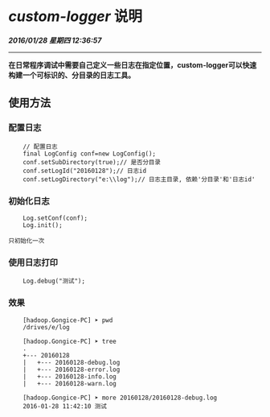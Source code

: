 # *custom-logger* 说明 #
***2016/01/28 星期四 12:36:57***

----------
**在日常程序调试中需要自己定义一些日志在指定位置，custom-logger可以快速构建一个可标识的、分目录的日志工具。**

## 使用方法 ##
### 配置日志 ###
	    // 配置日志
		final LogConfig conf=new LogConfig();
		conf.setSubDirectory(true);// 是否分目录
		conf.setLogId("20160128");// 日志id
		conf.setLogDirectory("e:\\log");// 日志主目录, 依赖'分目录'和'日志id'
### 初始化日志 ###
	    Log.setConf(conf);
	    Log.init();
`只初始化一次`
### 使用日志打印 ###
	    Log.debug("测试");
### 效果 ###
	    [hadoop.Gongice-PC] ➤ pwd
	    /drives/e/log
	                                                                                                                                           
	    [hadoop.Gongice-PC] ➤ tree
	    .
	    +--- 20160128
	    |   +--- 20160128-debug.log
	    |   +--- 20160128-error.log
	    |   +--- 20160128-info.log
	    |   +--- 20160128-warn.log
	                                                                                                                                            
	    [hadoop.Gongice-PC] ➤ more 20160128/20160128-debug.log
	    2016-01-28 11:42:10 测试
